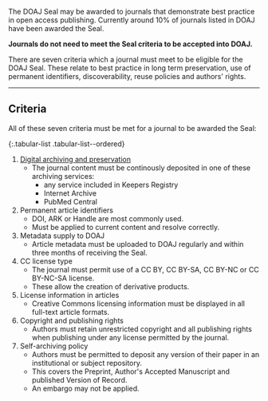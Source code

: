 The DOAJ Seal may be awarded to journals that demonstrate best practice in open access publishing. Currently around 10% of journals listed in DOAJ have been awarded the Seal.

**Journals do not need to meet the Seal criteria to be accepted into DOAJ.**

There are seven criteria which a journal must meet to be eligible for the DOAJ Seal. These relate to best practice in long term preservation, use of permanent identifiers, discoverability, reuse policies and authors' rights.

---

## Criteria

All of these seven criteria must be met for a journal to be awarded the Seal:

{:.tabular-list .tabular-list--ordered}
1. [Digital archiving and preservation](https://blog.doaj.org/2015/01/28/applications-a-note-about-archiving-and-preservation/)
    - The journal content must be continously deposited in one of these archiving services:
        - any service included in Keepers Registry
        - Internet Archive
        - PubMed Central
2. Permanent article identifiers
    - DOI, ARK or Handle are most commonly used.
    - Must be applied to current content and resolve correctly.
3. Metadata supply to DOAJ
    - Article metadata must be uploaded to DOAJ regularly and within three months of receiving the Seal.
4. CC license type
    - The journal must permit use of a CC BY, CC BY-SA, CC BY-NC or CC BY-NC-SA license.
    - These allow the creation of derivative products.
5. License information in articles
    - Creative Commons licensing information must be displayed in all full-text article formats.
6. Copyright and publishing rights
    -  Authors must retain unrestricted copyright and all publishing rights when publishing under any license permitted by the journal.
7. Self-archiving policy
    - Authors must be permitted to deposit any version of their paper in an institutional or subject repository.
    - This covers the Preprint, Author's Accepted Manuscript and published Version of Record.
    - An embargo may not be applied.
